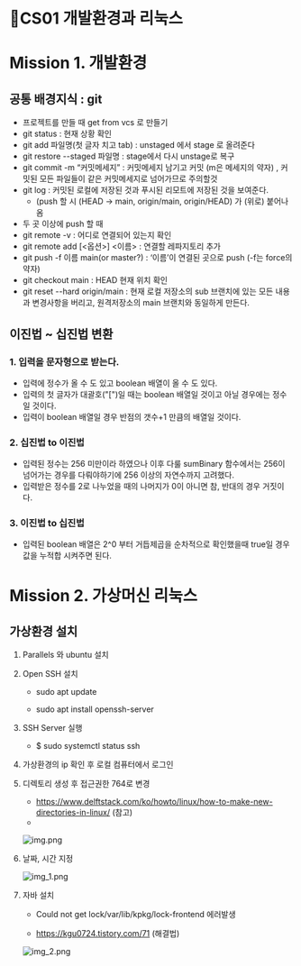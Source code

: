 🎯CS01 개발환경과 리눅스
=

# Mission 1. 개발환경

## 공통 배경지식 : git

- 프로젝트를 만들 때 get from vcs 로 만들기
- git status : 현재 상황 확인
- git add 파일명(첫 글자 치고 tab) : unstaged 에서 stage 로 올려준다
- git restore --staged 파일명 : stage에서 다시 unstage로 복구
- git commit -m “커밋메세지” : 커밋메세지 남기고 커밋 (m은 메세지의 약자) , 커밋된 모든 파일들이 같은 커밋메세지로 넘어가므로 주의할것
- git log : 커밋된 로컬에 저장된 것과 푸시된 리모트에 저장된 것을 보여준다.
   - (push 할 시 (HEAD -> main, origin/main, origin/HEAD) 가 (위로) 붙어나옴
- 두 곳 이상에 push 할 때
- git remote -v : 어디로 연결되어 있는지 확인
- git remote add [<옵션>] <이름> <url> : 연결할 레파지토리 추가
- git push -f 이름 main(or master?)  : ‘이름’이 연결된 곳으로 push (-f는 force의 약자)
- git checkout main : HEAD 현재 위치 확인
- git reset --hard origin/main : 현재 로컬 저장소의 sub 브랜치에 있는 모든 내용과 변경사항을 버리고, 원격저장소의 main 브랜치와 동일하게 만든다.

## 이진법 ~ 십진법 변환

### 1. 입력을 문자형으로 받는다.

- 입력에 정수가 올 수 도 있고 boolean 배열이 올 수 도 있다.
- 입력의 첫 글자가 대괄호("[")일 때는 boolean 배열일 것이고 아닐 경우에는 정수일 것이다.
- 입력이 boolean 배열일 경우 반점의 갯수+1 만큼의 배열일 것이다.

### 2. 십진법 to 이진법

- 입력된 정수는 256 미만이라 하였으나 이후 다룰 sumBinary 함수에서는 256이 넘어가는 경우를 다뤄야하기에 256 이상의 자연수까지 고려했다.
- 입력받은 정수를 2로 나누었을 때의 나머지가 0이 아니면 참, 반대의 경우 거짓이다.

### 3. 이진법 to 십진법

- 입력된 boolean 배열은 2^0 부터 거듭제곱을 순차적으로 확인했을때 true일 경우 값을 누적합 시켜주면 된다.

# Mission 2. 가상머신 리눅스

## 가상환경 설치

1. Parallels 와 ubuntu 설치

2. Open SSH 설치

   - sudo apt update

   - sudo apt install openssh-server

3. SSH Server 실행

   - $ sudo systemctl status ssh

4. 가상환경의 ip 확인 후 로컬 컴퓨터에서 로그인

5. 디렉토리 생성 후 접근권한 764로 변경

   - https://www.delftstack.com/ko/howto/linux/how-to-make-new-directories-in-linux/ (참고)
   -
   ![img.png](img.png)

6. 날짜, 시간 지정

   ![img_1.png](img_1.png)

7. 자바 설치
   - Could not get lock/var/lib/kpkg/lock-frontend 에러발생

   - https://kgu0724.tistory.com/71 (해결법)

   ![img_2.png](img_2.png)